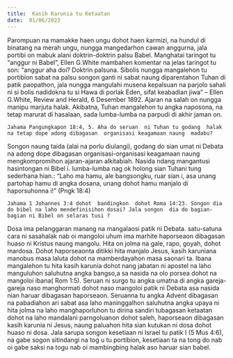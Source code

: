 ```yaml
---
title:  Kasih Karunia tu Ketaatan
date:  01/06/2023
---
```


Parompuan  na mamakke haen ungu dohot haen karmizi, na hundul di binatang na merah ungu, nungga mangedarhon cawan anggurna, jala portibi on mabuk alani doktrin-doktrin palsu Babel. Manghatai taringot tu “anggur ni Babel”, Ellen G.White mambahen  komentar na jelas taringot tu son: “anggur aha doi? Doktrin  palsuna. Sibolis  nungga mangalehon tu portibion sabat na palsu songon ganti ni sabat naung diparentahon Tuhan di patik paopathon, jala nungga  mangulahi musena kepalsuan na parjolo sahali ni si bolis nadidokna tu si Hawa di porlak Eden, sifat  keabadian jiwa” – Ellen G.White, Review and Herald, 6 Desember 1892. Ajaran na salah on nungga  manipu marjuta halak. Akibatna, Tuhan  mangalehon tu angka  naposona, na tetap marurat di hasalaan, sada lumba-lumba na parpudi di akhir jaman on.

`Jahama Pangungkapon 18:4, 5. Aha do seruan  ni Tuhan tu godang  halak na tetap dope adong dibagasan  organisasi keagamaan naung  madabu?`

Songon  naung  taida (alai na porlu diulangi), godang do sian umat ni Debata na adong dope dibagasan organisasi-organisasi keagamaan  naung  mengkompromihon ajaran-ajaran alkitabiah. Nasida  ndang  mangantusi  hasintongan ni Bibel i. lumba-lumba  nag ok holong sian Tuhani tung sederhana hian.: “Laho ma hamu, ale bangsongku, ruar sian i, asa unang partohap hamu di angka dosana, unang dohot hamu manjalo di haporsuhonna i!” (Pngk 18:4)

`Jahama 1 Johannes 3:4 dohot  bandingkon  dohot Roma 14:23. Songon dia do bibel na laho mendefinisihon dosai? Jala songon  dia do bagian-bagian ni Bibel on selaras tusi ?`

Dosa ima  pelanggaran manang  na mangalaosi patik ni Debata. satu-satuna cara ni sasahalak nab oi mangoloi uhum ima marhite haporseaon dibagasan huaso ni Kristus naung  mangolu. Hita on jolma na gale, rapo, goyah, dohot mardosa. Dohot  haporseaonta ditikki hita  manjalo Jesus, kasih karuniana manobus masa laluta dohot na mamberdayahon masa saonari ta. Ibana mangalehon tu hita kasih karunia dohot nang  jabatan ni apostel na laho manguluhon saluhutna angka bangso,a sa nasida na olo porsea dohot na mangoloi  ibana( Rom 1:5).  Seruan ni surgo tu angka umatna di angka gareja-gareja naso  manghormati dohot naso mangoloi  patik ni Debata asa  nasida nian haruar dibagasan  haporseaon. Seruanna tu angka Advent dibagasan na pabadiahon  ari sabat asa laho  maninggalhon saluhutna angka upaya ni hita jolma na laho manghaporluhon tu dirina sandiri tubagasan  ketaatan dohot na laho  mandalani parngoluanon dohot saleh, haporseaon dibagasan kasih karunia ni Jesus, naung  paluahon hita sian kutukan  ni dosa dohot  huaso ni dosa. Jala sarupa songon kesetiaan ni Israel tu patik I (5 Mus 4:6), na gabe sogon  sitindangi na tog u tu  portibion, kesetiaan ta na tong do nab oi gabe saksi na togu nab oi mambingbing halak aso haruar sian babel.